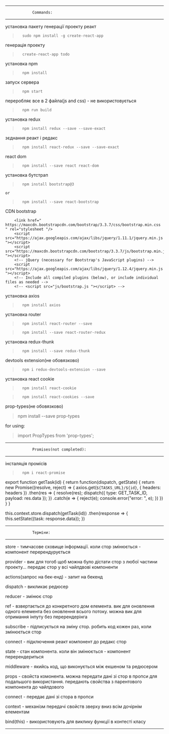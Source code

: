 ------------------------------------------------------------------------------------------------------------------------------

				Commands:

------------------------------------------------------------------------------------------------------------------------------


установка пакету генерації проекту реакт

>		sudo npm install -g create-react-app


генерація проекту

>		create-react-app todo


установка npm

>		npm install


запуск сервера

>		npm start


переробляє все в 2 файла(js and css) - не використовується

>		npm run build


установка redux

>		npm install redux --save --save-exact


зєднання реакт і редакс

>		npm install react-redux --save --save-exact


react dom

>		npm install --save react react-dom


установка бутстрап

>		npm install bootstrap@3

	or

>		npm install --save react-bootstrap


CDN bootstrap

		<link href=" https://maxcdn.bootstrapcdn.com/bootstrap/3.3.7/css/bootstrap.min.css " rel="stylesheet "/>
		<script src="https://ajax.googleapis.com/ajax/libs/jquery/1.11.1/jquery.min.js "></script>
		<script src="https://maxcdn.bootstrapcdn.com/bootstrap/3.3.7/js/bootstrap.min.js "></script>
		<!-- jQuery (necessary for Bootstrap's JavaScript plugins) -->
		<script src="https://ajax.googleapis.com/ajax/libs/jquery/1.12.4/jquery.min.js "></script>
		<!-- Include all compiled plugins (below), or include individual files as needed -->
		<!-- <script src="js/bootstrap.js "></script> -->


установка axios

>		npm install axios


установка router

>		npm install react-router --save

>		npm install --save react-router-redux


установка redux-thunk

>		npm install --save redux-thunk


devtools extension(не обовязково)

>		npm i redux-devtools-extension --save


установка react cookie

>		npm install react-cookie

>		npm install react-cookies --save


prop-types(не обовязково)

>   npm install --save prop-types

for using:

>   import PropTypes from 'prop-types';


------------------------------------------------------------------------------------------------------------------------------

				Promises(not completed):

------------------------------------------------------------------------------------------------------------------------------


інсталяція промісів

>		npm i react-promise


export function getTask(id) {
  return function(dispatch, getState) {
    return new Promise((resolve, reject) => {
      axios.get(`${TASKS_URL}/${id}`, { headers: headers })
        .then(res => {
          resolve(res);
          dispatch({ type: GET_TASK_ID, payload: res.data });
        })
        .catch(e => {
          reject(e);
          console.error("error: ", e);
        })
    })
  }
}


this.context.store.dispatch(getTask(id))
  .then(response => {
    this.setState({task: response.data});
  })


------------------------------------------------------------------------------------------------------------------------------

				Терміни:

------------------------------------------------------------------------------------------------------------------------------


store		-		тимчасове сховище інформації. коли стор змінюється - компонент перерендурується

provider		-		вик для тогоб щоб можна було дістати стор з любої частини проекту...	передає стор у всі чайлдвові компоненти

actions(запрос на бек-енд)		-		запит на бекенд

dispatch		-		викликає редюсер

reduсer		-		змінює стор

ref		-		взвертається до конкретного дом елемента. вик для оновлення одного елемента без оновлення всього потоку. можна вик
для отримання інпуту без перерендерінга

subscribe		-		підписується на зміну стор. робить код кожен раз, коли змінюється стор

connect		-		підключення реакт компонент до редакс стор

state		-		стан компонента. коли він змінюється - компонент перерендериться

middleware		-		якийсь код, що виконується між екшеном та редюсером

props		-		свойста комонента. можна передати дані зі стор в пропси для подальшого використання. передають свойства з парентового
компонента до чайлдового

connect 	- 	передає дані зі стора в пропси

context   -   механізм передачі свойств зверху вниз всім дочірнім елементам

bind(this)   -   використовують для виклику функції в контесті класу


------------------------------------------------------------------------------------------------------------------------------